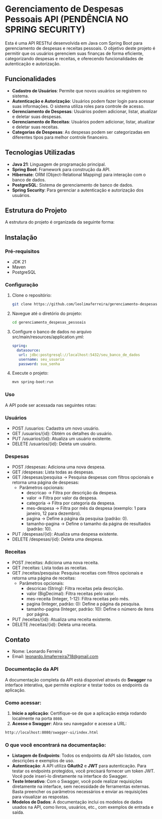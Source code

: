 # Gerenciamento de Despesas Pessoais API (PENDÊNCIA NO SPRING SECURITY)

Esta é uma API RESTful desenvolvida em Java com Spring Boot para gerenciamento de despesas e receitas pessoais. O objetivo deste projeto é permitir que os usuários gerenciem suas finanças de forma eficiente, categorizando despesas e receitas, e oferecendo funcionalidades de autenticação e autorização.

## Funcionalidades

- **Cadastro de Usuários**: Permite que novos usuários se registrem no sistema.
- **Autenticação e Autorização**: Usuários podem fazer login para acessar suas informações. O sistema utiliza roles para controle de acesso.
- **Gerenciamento de Despesas**: Usuários podem adicionar, listar, atualizar e deletar suas despesas.
- **Gerenciamento de Receitas**: Usuários podem adicionar, listar, atualizar e deletar suas receitas.
- **Categorias de Despesas**: As despesas podem ser categorizadas em diferentes tipos para melhor controle financeiro.

## Tecnologias Utilizadas

- **Java 21**: Linguagem de programação principal.
- **Spring Boot**: Framework para construção da API.
- **Hibernate**: ORM (Object-Relational Mapping) para interação com o banco de dados.
- **PostgreSQL**: Sistema de gerenciamento de banco de dados.
- **Spring Security**: Para gerenciar a autenticação e autorização dos usuários.

## Estrutura do Projeto

A estrutura do projeto é organizada da seguinte forma:


## Instalação

### Pré-requisitos

- JDK 21
- Maven
- PostgreSQL

### Configuração

1. Clone o repositório:
   ```bash
   git clone https://github.com/leolimaferreira/gerenciamento-despesas-pessoais.git
   ```
2. Navegue até o diretório do projeto:
   ```bash
   cd gerenciamento_despesas_pessoais
   ```
3. Configure o banco de dados no arquivo src/main/resources/application.yml:
   ```yml
   spring:
     datasource:
      url: jdbc:postgresql://localhost:5432/seu_banco_de_dados
      username: seu_usuario
      password: sua_senha
   ```
4. Execute o projeto:
   ```bash
   mvn spring-boot:run
   ```

### Uso
A API pode ser acessada nas seguintes rotas:

### Usuários

- POST /usuarios: Cadastra um novo usuário.
- GET /usuarios/{id}: Obtém os detalhes do usuário.
- PUT /usuarios/{id}: Atualiza um usuário existente.
- DELETE /usuarios/{id}: Deleta um usuário.

### Despesas

- POST /despesas: Adiciona uma nova despesa.
- GET /despesas: Lista todas as despesas.
- GET /despesas/pesquisa → Pesquisa despesas com filtros opcionais e retorna uma página de despesas:
  - Parâmetros opcionais:
      - descricao → Filtra por descrição da despesa.
      - valor → Filtra por valor da despesa.
      - categoria → Filtra por categoria da despesa.
      - mes-despesa → Filtra por mês da despesa (exemplo: 1 para janeiro, 12 para dezembro).
      - pagina → Define a página da pesquisa (padrão: 0).
      - tamanho-pagina → Define o tamanho da página de resultados (padrão: 10).
- PUT /despesas/{id}: Atualiza uma despesa existente.
- DELETE /despesas/{id}: Deleta uma despesa.

### Receitas

- POST /receitas: Adiciona uma nova receita.
- GET /receitas: Lista todas as receitas.
- GET /receitas/pesquisa: Pesquisa receitas com filtros opcionais e retorna uma página de receitas:
   - Parâmetros opcionais:
      - descricao (String): Filtra receitas pela descrição.
      - valor (BigDecimal): Filtra receitas pelo valor.
      - mes-receita (Integer, 1-12): Filtra receitas pelo mês.
      - pagina (Integer, padrão: 0): Define a página da pesquisa.
      - tamanho-pagina (Integer, padrão: 10): Define o número de itens por página.
- PUT /receitas/{id}: Atualiza uma receita existente.
- DELETE /receitas/{id}: Deleta uma receita.

## Contato
- Nome: Leonardo Ferreira
- Email: leonardo.limaferreira718@gmail.com

### Documentação da API

A documentação completa da API está disponível através do **Swagger** na interface interativa, que permite explorar e testar todos os endpoints da aplicação.

### Como acessar:
1. **Inicie a aplicação**: Certifique-se de que a aplicação esteja rodando localmente na porta `8080`.
2. **Acesse o Swagger**: Abra seu navegador e acesse a URL:
```sh
http://localhost:8080/swagger-ui/index.html
```
### O que você encontrará na documentação:
- **Listagem de Endpoints**: Todos os endpoints da API são listados, com descrições e exemplos de uso.
- **Autenticação**: A API utiliza **OAuth2** e **JWT** para autenticação. Para testar os endpoints protegidos, você precisará fornecer um token JWT. Você pode inseri-lo diretamente na interface do Swagger.
- **Teste Interativo**: Com o Swagger, você pode realizar requisições diretamente na interface, sem necessidade de ferramentas externas. Basta preencher os parâmetros necessários e enviar as requisições para visualizar as respostas.
- **Modelos de Dados**: A documentação inclui os modelos de dados usados na API, como livros, usuários, etc., com exemplos de entrada e saída.

